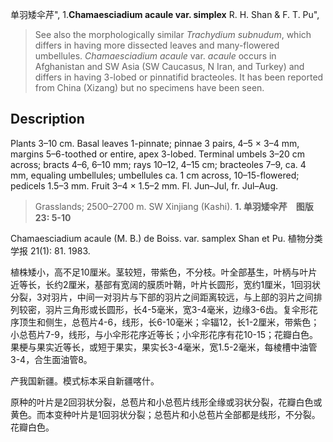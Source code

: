 单羽矮伞芹",
1.**Chamaesciadium acaule var. simplex** R. H. Shan & F. T. Pu",

> See also the morphologically similar *Trachydium* *subnudum*, which differs in having more dissected leaves and many-flowered umbellules. *Chamaesciadium* *acaule* var. *acaule* occurs in Afghanistan and SW Asia (SW Caucasus, N Iran, and Turkey) and differs in having 3-lobed or pinnatifid bracteoles. It has been reported from China (Xizang) but no specimens have been seen.

## Description
Plants 3–10 cm. Basal leaves 1-pinnate; pinnae 3 pairs, 4–5 × 3–4 mm, margins 5–6-toothed or entire, apex 3-lobed. Terminal umbels 3–20 cm across; bracts 4–6, 6–10 mm; rays 10–12, 4–15 cm; bracteoles 7–9, ca. 4 mm, equaling umbellules; umbellules ca. 1 cm across, 10–15-flowered; pedicels 1.5–3 mm. Fruit 3–4 × 1.5–2 mm. Fl. Jun–Jul, fr. Jul–Aug.

> Grasslands; 2500–2700 m. SW Xinjiang (Kashi).
**1. 单羽矮伞芹　图版23: 5-10**

Chamaesciadium acaule (M. B.) de Boiss. var. samplex Shan et Pu. 植物分类学报 21(1): 81. 1983.

植株矮小，高不足10厘米。茎较短，带紫色，不分枝。叶全部基生，叶柄与叶片近等长，长约2厘米，基部有宽阔的膜质叶鞘，叶片长圆形，宽约1厘米，1回羽状分裂，3对羽片，中间一对羽片与下部的羽片之间距离较远，与上部的羽片之间排列较密，羽片三角形或长圆形，长4-5毫米，宽3-4毫米，边缘3-6齿。复伞形花序顶生和侧生，总苞片4-6，线形，长6-10毫米；伞辐12，长1-2厘米，带紫色；小总苞片7-9，线形，与小伞形花序近等长；小伞形花序有花10-15；花瓣白色。果梗与果实近等长，或短于果实，果实长3-4毫米，宽1.5-2毫米，每棱槽中油管3-4，合生面油管8。

产我国新疆。模式标本采自新疆喀什。

原种的叶片是2回羽状分裂，总苞片和小总苞片线形全缘或羽状分裂，花瓣白色或黄色。而本变种叶片是1回羽状分裂；总苞片和小总苞片全部都是线形，不分裂。花瓣白色。
